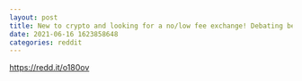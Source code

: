 ```yaml
--- 
layout: post 
title: New to crypto and looking for a no/low fee exchange! Debating between two. 
date: 2021-06-16 1623858648 
categories: reddit 
--- 
```

https://redd.it/o180ov